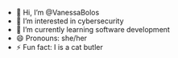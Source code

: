 - 👋 Hi, I’m @VanessaBolos
- 👀 I’m interested in cybersecurity
- 🌱 I’m currently learning software development
- 😄 Pronouns: she/her
- ⚡ Fun fact: I is a cat butler

<!---
VanessaBolos/VanessaBolos is a ✨ special ✨ repository because its `README.md` (this file) appears on your GitHub profile.
You can click the Preview link to take a look at your changes.
--->
